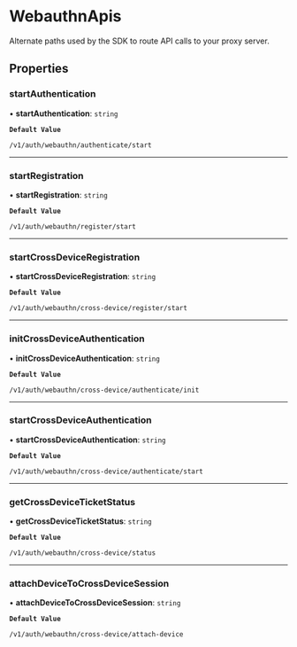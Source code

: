 
# WebauthnApis


Alternate paths used by the SDK to route API calls to your proxy server.

## Properties

### startAuthentication

• **startAuthentication**: `string`

**`Default Value`**

`/v1/auth/webauthn/authenticate/start`

___

### startRegistration

• **startRegistration**: `string`

**`Default Value`**

`/v1/auth/webauthn/register/start`

___

### startCrossDeviceRegistration

• **startCrossDeviceRegistration**: `string`

**`Default Value`**

`/v1/auth/webauthn/cross-device/register/start`

___

### initCrossDeviceAuthentication

• **initCrossDeviceAuthentication**: `string`

**`Default Value`**

`/v1/auth/webauthn/cross-device/authenticate/init`

___

### startCrossDeviceAuthentication

• **startCrossDeviceAuthentication**: `string`

**`Default Value`**

`/v1/auth/webauthn/cross-device/authenticate/start`

___

### getCrossDeviceTicketStatus

• **getCrossDeviceTicketStatus**: `string`

**`Default Value`**

`/v1/auth/webauthn/cross-device/status`

___

### attachDeviceToCrossDeviceSession

• **attachDeviceToCrossDeviceSession**: `string`

**`Default Value`**

`/v1/auth/webauthn/cross-device/attach-device`
